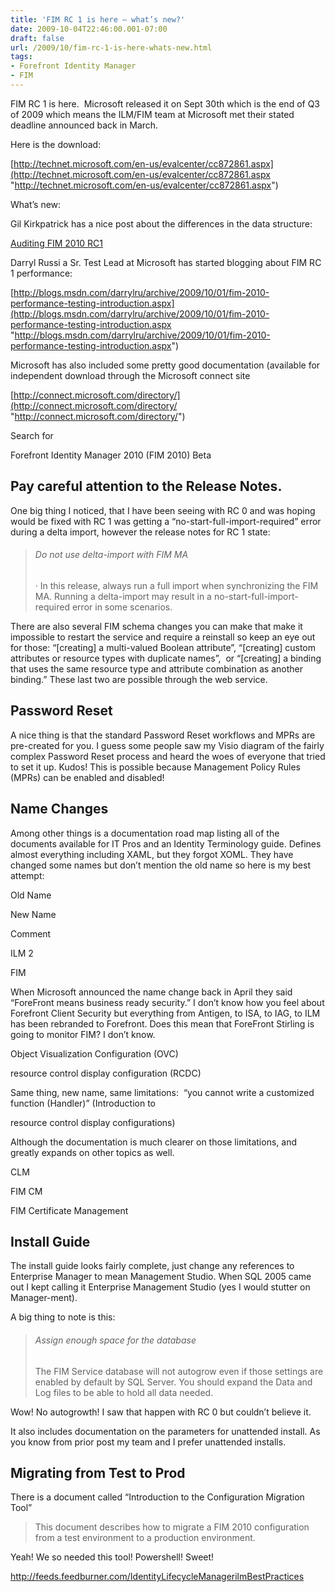 ```yaml
---
title: 'FIM RC 1 is here – what’s new?'
date: 2009-10-04T22:46:00.001-07:00
draft: false
url: /2009/10/fim-rc-1-is-here-whats-new.html
tags: 
- Forefront Identity Manager
- FIM
---
```


FIM RC 1 is here.  Microsoft released it on Sept 30th which is the end of Q3 of 2009 which means the ILM/FIM team at Microsoft met their stated deadline announced back in March.

Here is the download:

[http://technet.microsoft.com/en-us/evalcenter/cc872861.aspx](http://technet.microsoft.com/en-us/evalcenter/cc872861.aspx "http://technet.microsoft.com/en-us/evalcenter/cc872861.aspx")

What’s new:

Gil Kirkpatrick has a nice post about the differences in the data structure:

[Auditing FIM 2010 RC1](http://www.gilkirkpatrick.com/Blog/post/2009/09/02/Auditing-FIM-2010-RC1.aspx "Auditing FIM 2010 RC1")

Darryl Russi a Sr. Test Lead at Microsoft has started blogging about FIM RC 1 performance:

[http://blogs.msdn.com/darrylru/archive/2009/10/01/fim-2010-performance-testing-introduction.aspx](http://blogs.msdn.com/darrylru/archive/2009/10/01/fim-2010-performance-testing-introduction.aspx "http://blogs.msdn.com/darrylru/archive/2009/10/01/fim-2010-performance-testing-introduction.aspx")

Microsoft has also included some pretty good documentation (available for independent download through the Microsoft connect site

[http://connect.microsoft.com/directory/](http://connect.microsoft.com/directory/ "http://connect.microsoft.com/directory/")

Search for

Forefront Identity Manager 2010 (FIM 2010) Beta

Pay careful attention to the Release Notes.
-------------------------------------------

One big thing I noticed, that I have been seeing with RC 0 and was hoping would be fixed with RC 1 was getting a “no-start-full-import-required” error during a delta import, however the release notes for RC 1 state:

> ###### Do not use delta-import with FIM MA
> 
> · In this release, always run a full import when synchronizing the FIM MA. Running a delta-import may result in a no-start-full-import-required error in some scenarios.

There are also several FIM schema changes you can make that make it impossible to restart the service and require a reinstall so keep an eye out for those: “\[creating\] a multi-valued Boolean attribute”, “\[creating\] custom attributes or resource types with duplicate names”,  or “\[creating\] a binding that uses the same resource type and attribute combination as another binding.” These last two are possible through the web service.

Password Reset
--------------

A nice thing is that the standard Password Reset workflows and MPRs are pre-created for you. I guess some people saw my Visio diagram of the fairly complex Password Reset process and heard the woes of everyone that tried to set it up. Kudos! This is possible because Management Policy Rules (MPRs) can be enabled and disabled!

Name Changes
------------

Among other things is a documentation road map listing all of the documents available for IT Pros and an Identity Terminology guide. Defines almost everything including XAML, but they forgot XOML. They have changed some names but don’t mention the old name so here is my best attempt:

Old Name

New Name

Comment

ILM 2

FIM

When Microsoft announced the name change back in April they said “ForeFront means business ready security.” I don’t know how you feel about Forefront Client Security but everything from Antigen, to ISA, to IAG, to ILM has been rebranded to Forefront. Does this mean that ForeFront Stirling is going to monitor FIM? I don’t know.

Object Visualization Configuration (OVC)

resource control display configuration (RCDC)

Same thing, new name, same limitations:  “you cannot write a customized function (Handler)” (Introduction to

resource control display configurations)

Although the documentation is much clearer on those limitations, and greatly expands on other topics as well.

CLM

FIM CM

FIM Certificate Management

Install Guide
-------------

The install guide looks fairly complete, just change any references to Enterprise Manager to mean Management Studio. When SQL 2005 came out I kept calling it Enterprise Management Studio (yes I would stutter on Manager-ment).

A big thing to note is this:

> ###### Assign enough space for the database
> 
> The FIM Service database will not autogrow even if those settings are enabled by default by SQL Server. You should expand the Data and Log files to be able to hold all data needed.

Wow! No autogrowth! I saw that happen with RC 0 but couldn’t believe it.

It also includes documentation on the parameters for unattended install. As you know from prior post my team and I prefer unattended installs.

Migrating from Test to Prod
---------------------------

There is a document called “Introduction to the Configuration Migration Tool”

> This document describes how to migrate a FIM 2010 configuration from a test environment to a production environment.

Yeah! We so needed this tool! Powershell! Sweet!

http://feeds.feedburner.com/IdentityLifecycleManagerilmBestPractices